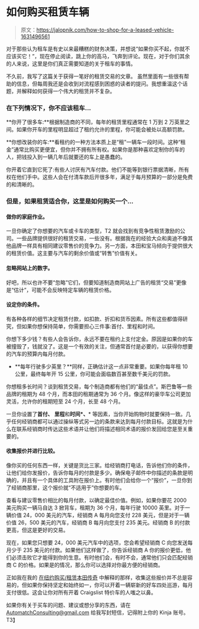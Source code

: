 # 如何购买租赁车辆

> 原文：<https://jalopnik.com/how-to-shop-for-a-leased-vehicle-1631496561>

对于那些认为租车是有史以来最糟糕的财务决策，并想说“如果你买不起，你就不应该买它！”，现在停止阅读，跳上你的高马，飞奔到评论。现在，对于你们其余的人来说，这里是你们真正需要知道的关于租车的事情。



不久前，我写了这篇关于获得一笔好的租赁交易的文章。 虽然里面有一些很有帮助的信息，但每周我还是会收到对流程感到困惑的读者的提问。我想重温这个话题，并解释如何获得一个伟大的租赁并不复杂。

### 在下列情况下，你不应该租车...

**你开了很多车:**根据制造商的不同，每年的租赁里程通常在 1 万到 2 万英里之间。如果你开车的里程明显超过了租约允许的里程，你可能会被处以高额罚款。

**你想改装你的车:**看租约的一种方法本质上是“租”一辆车一段时间。这种“租金”通常比购买更便宜，但你并不拥有所有权。如果你是那种喜欢定制你的车的人，把钱投入到一辆几年后就要还的车上是愚蠢的。

你开着它直到它死了:有些人讨厌有汽车付款。他们不能等到银行票据清晰，所有权在他们手中。这些人会在付清车款后开很多年，满足于每月预算的一部分是免费的和清晰的。

### 但是，如果租赁适合你，这里是如何购买一个...

#### 做你的家庭作业。

一旦你确定了你想要的汽车或卡车的类型，T2 就会找到有竞争性租赁激励的公司。一些品牌提供很好的租赁交易，一些没有。根据我在的经验大众和奥迪不像其他品牌一样具有相同建议零售价的竞争力。另一方面，本田和宝马倾向于提供很大的租赁价值。这主要与汽车的剩余价值或“转售”价值有关。

#### 忽略网站上的数字。

好吧，所以也许不要“忽略”它们，但要知道制造商网站上广告的租赁“交易”更像是“估计”，可能不会反映特定车辆的租赁价格。

#### 设定你的条件。

有各种各样的细节决定租赁付款，如扣款、折扣和货币因素。所有这些都值得研究，但如果你想保持简单，你需要担心三件事:首付、里程和时间。

你想下多少钱？有些人会告诉你，永远不要在租约上支付定金。原因是如果你的车被撞毁了，钱就没了。这是一个有效的关注，但通常首付是必要的，以获得你想要的汽车的预算内每月付款。

- **每年行驶多少英里？**同样，正确估计这一点非常重要。如果你每年租 10 公里，最终每年开 15 公里，你可能会面临数百甚至数千美元的罚款。

你想租多长时间？谈到租赁交易，每个制造商都有他们的“最佳点”。斯巴鲁等一些品牌的租期为 48 个月，而本田的租期通常为 36 个月。像这样的豪华车公司更加灵活，允许你的租期短至 24 个月，长至 48 个月。

一旦你设置了**首付、** **里程**和**时间*、*** 等因素，当你开始购物时就要保持一致。几乎任何经销商都可以通过操纵等式另一边的条款来达到每月付款目标。这就是为什么在联系经销商时传达这些术语并让他们将描述相同术语的报价发回给您是至关重要的。

#### 收集报价并进行比较。

像你买的任何东西一样，关键是货比三家。给经销商打电话，告诉他们你的条件，让他们给你发报价，告诉你每月的付款是多少。确保电子邮件中你描述的条款是明确的，并且有一个具体的工具附在报价上。有时他们会给你一个“报价”，一旦你到了经销商那里，这个报价就“不适用于”你想要的车。

查看与建议零售价相比的每月付款，以确定最佳价值。例如，如果你要花 2000 美元购买一辆马自达 3 掀背车，租期为 36 个月，每年行驶 10000 英里。对于一辆价值 24，000 美元的汽车，经销商 A 每月向您支付 228 美元，但是对于一辆价值 26，500 美元的汽车，经销商 B 每月向您支付 235 美元。经销商 B 的付款更高，但这是更好的交易。

现在，如果您只想要 24，000 美元汽车中的选项，您会希望经销商 C 向您发送每月少于 235 美元的付款。如果他们这样做了，你告诉经销商 A 你的报价更低，他们必须击败它才能得到你的生意。有时他们会，有时不会，通常他们只会匹配经销商 C 的价格。如果是的情况，那么你可以选择对你最方便的经销商。

正如我在我的 [在纽约购买/租赁本田传奇](https://jalopnik.com/why-you-should-never-try-to-buy-a-honda-in-new-york-cit-1631517287) 中解释的那样，收集这些报价并不总是容易的，但如果你保持坚定和始终如一，你可以开着一辆崭新的好车四处巡游，每月支付很低。这会让你对所有开着 Craigslist 特价车的人嗤之以鼻。

如果你有关于买车的问题、建议或想分享的东西，请在 AutomatchConsulting@gmail.com 给我写封短信，记得附上你的 Kinja 账号。T3】